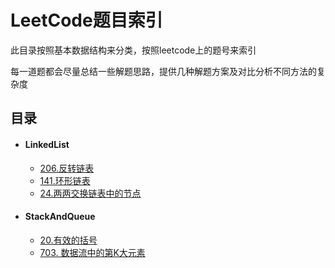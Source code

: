 # LeetCode题目索引

此目录按照基本数据结构来分类，按照leetcode上的题号来索引

每一道题都会尽量总结一些解题思路，提供几种解题方案及对比分析不同方法的复杂度

## 目录

- #### LinkedList
    - [206.反转链表](https://github.com/jintangzone/algorithm-for-go/blob/master/leetcode/linkedlist/reverse_linked_list.md)
    - [141.环形链表](https://github.com/jintangzone/algorithm-for-go/blob/master/leetcode/linkedlist/linked_list_cycle.md)
    - [24.两两交换链表中的节点](https://github.com/jintangzone/algorithm-for-go/blob/master/leetcode/linkedlist/swap_pairs.md)
    
- #### StackAndQueue
    - [20.有效的括号](https://github.com/jintangzone/algorithm-for-go/blob/master/leetcode/stack/valid_parentheses.md)
    - [703. 数据流中的第K大元素](https://github.com/jintangzone/algorithm-for-go/blob/master/leetcode/stack/kth_largest_element_in_a_stream.md)

    